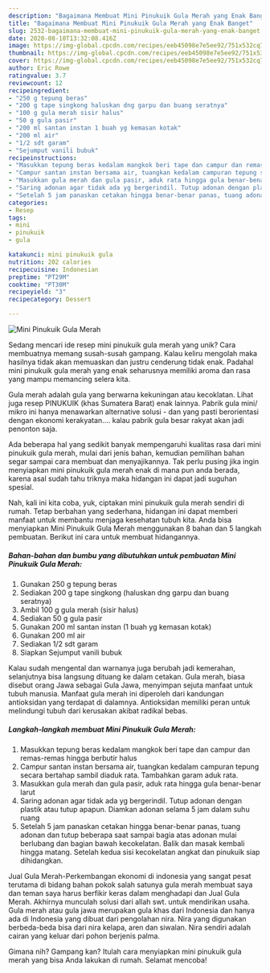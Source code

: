 ```yaml
---
description: "Bagaimana Membuat Mini Pinukuik Gula Merah yang Enak Banget"
title: "Bagaimana Membuat Mini Pinukuik Gula Merah yang Enak Banget"
slug: 2532-bagaimana-membuat-mini-pinukuik-gula-merah-yang-enak-banget
date: 2020-08-10T13:32:08.416Z
image: https://img-global.cpcdn.com/recipes/eeb45098e7e5ee92/751x532cq70/mini-pinukuik-gula-merah-foto-resep-utama.jpg
thumbnail: https://img-global.cpcdn.com/recipes/eeb45098e7e5ee92/751x532cq70/mini-pinukuik-gula-merah-foto-resep-utama.jpg
cover: https://img-global.cpcdn.com/recipes/eeb45098e7e5ee92/751x532cq70/mini-pinukuik-gula-merah-foto-resep-utama.jpg
author: Eric Rowe
ratingvalue: 3.7
reviewcount: 12
recipeingredient:
- "250 g tepung beras"
- "200 g tape singkong haluskan dng garpu dan buang seratnya"
- "100 g gula merah sisir halus"
- "50 g gula pasir"
- "200 ml santan instan 1 buah yg kemasan kotak"
- "200 ml air"
- "1/2 sdt garam"
- "Sejumput vanili bubuk"
recipeinstructions:
- "Masukkan tepung beras kedalam mangkok beri tape dan campur dan remas-remas hingga berbutir halus"
- "Campur santan instan bersama air, tuangkan kedalam campuran tepung secara bertahap sambil diaduk rata. Tambahkan garam aduk rata."
- "Masukkan gula merah dan gula pasir, aduk rata hingga gula benar-benar larut"
- "Saring adonan agar tidak ada yg bergerindil. Tutup adonan dengan plastik atau tutup apapun. Diamkan adonan selama 5 jam dalam suhu ruang"
- "Setelah 5 jam panaskan cetakan hingga benar-benar panas, tuang adonan dan tutup beberapa saat sampai bagia atas adonan mulai berlubang dan bagian bawah kecokelatan. Balik dan masak kembali hingga matang. Setelah kedua sisi kecokelatan angkat dan pinukuik siap dihidangkan."
categories:
- Resep
tags:
- mini
- pinukuik
- gula

katakunci: mini pinukuik gula 
nutrition: 202 calories
recipecuisine: Indonesian
preptime: "PT29M"
cooktime: "PT30M"
recipeyield: "3"
recipecategory: Dessert

---
```



![Mini Pinukuik Gula Merah](https://img-global.cpcdn.com/recipes/eeb45098e7e5ee92/751x532cq70/mini-pinukuik-gula-merah-foto-resep-utama.jpg)

Sedang mencari ide resep mini pinukuik gula merah yang unik? Cara membuatnya memang susah-susah gampang. Kalau keliru mengolah maka hasilnya tidak akan memuaskan dan justru cenderung tidak enak. Padahal mini pinukuik gula merah yang enak seharusnya memiliki aroma dan rasa yang mampu memancing selera kita.

Gula merah adalah gula yang berwarna kekuningan atau kecoklatan. Lihat juga resep PINUKUIK (khas Sumatera Barat) enak lainnya. Pabrik gula mini/ mikro ini hanya menawarkan alternative solusi - dan yang pasti berorientasi dengan ekonomi kerakyatan…. kalau pabrik gula besar rakyat akan jadi penonton saja.

Ada beberapa hal yang sedikit banyak mempengaruhi kualitas rasa dari mini pinukuik gula merah, mulai dari jenis bahan, kemudian pemilihan bahan segar sampai cara membuat dan menyajikannya. Tak perlu pusing jika ingin menyiapkan mini pinukuik gula merah enak di mana pun anda berada, karena asal sudah tahu triknya maka hidangan ini dapat jadi suguhan spesial.


Nah, kali ini kita coba, yuk, ciptakan mini pinukuik gula merah sendiri di rumah. Tetap berbahan yang sederhana, hidangan ini dapat memberi manfaat untuk membantu menjaga kesehatan tubuh kita. Anda bisa menyiapkan Mini Pinukuik Gula Merah menggunakan 8 bahan dan 5 langkah pembuatan. Berikut ini cara untuk membuat hidangannya.

<!--inarticleads1-->

##### Bahan-bahan dan bumbu yang dibutuhkan untuk pembuatan Mini Pinukuik Gula Merah:

1. Gunakan 250 g tepung beras
1. Sediakan 200 g tape singkong (haluskan dng garpu dan buang seratnya)
1. Ambil 100 g gula merah (sisir halus)
1. Sediakan 50 g gula pasir
1. Gunakan 200 ml santan instan (1 buah yg kemasan kotak)
1. Gunakan 200 ml air
1. Sediakan 1/2 sdt garam
1. Siapkan Sejumput vanili bubuk


Kalau sudah mengental dan warnanya juga berubah jadi kemerahan, selanjutnya bisa langsung dituang ke dalam cetakan. Gula merah, biasa disebut orang Jawa sebagai Gula Jawa, menyimpan sejuta manfaat untuk tubuh manusia. Manfaat gula merah ini diperoleh dari kandungan antioksidan yang terdapat di dalamnya. Antioksidan memiliki peran untuk melindungi tubuh dari kerusakan akibat radikal bebas. 

<!--inarticleads2-->

##### Langkah-langkah membuat Mini Pinukuik Gula Merah:

1. Masukkan tepung beras kedalam mangkok beri tape dan campur dan remas-remas hingga berbutir halus
1. Campur santan instan bersama air, tuangkan kedalam campuran tepung secara bertahap sambil diaduk rata. Tambahkan garam aduk rata.
1. Masukkan gula merah dan gula pasir, aduk rata hingga gula benar-benar larut
1. Saring adonan agar tidak ada yg bergerindil. Tutup adonan dengan plastik atau tutup apapun. Diamkan adonan selama 5 jam dalam suhu ruang
1. Setelah 5 jam panaskan cetakan hingga benar-benar panas, tuang adonan dan tutup beberapa saat sampai bagia atas adonan mulai berlubang dan bagian bawah kecokelatan. Balik dan masak kembali hingga matang. Setelah kedua sisi kecokelatan angkat dan pinukuik siap dihidangkan.


Jual Gula Merah-Perkembangan ekonomi di indonesia yang sangat pesat terutama di bidang bahan pokok salah satunya gula merah membuat saya dan teman saya harus berfikir keras dalam menghadapi dan Jual Gula Merah. Akhirnya munculah solusi dari allah swt. untuk mendirikan usaha. Gula merah atau gula jawa merupakan gula khas dari Indonesia dan hanya ada di Indonesia yang dibuat dari pengolahan nira. Nira yang digunakan berbeda-beda bisa dari nira kelapa, aren dan siwalan. Nira sendiri adalah cairan yang keluar dari pohon berjenis palma. 

Gimana nih? Gampang kan? Itulah cara menyiapkan mini pinukuik gula merah yang bisa Anda lakukan di rumah. Selamat mencoba!
